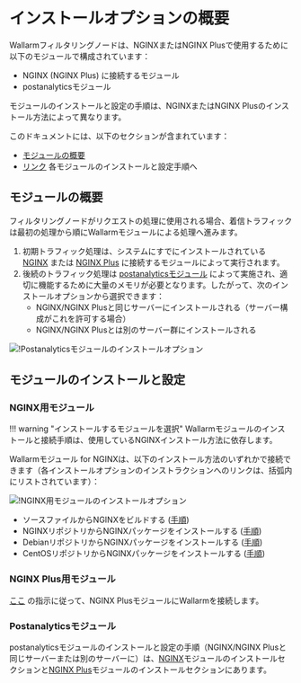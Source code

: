 # インストールオプションの概要

[img-postanalytics-options]: ../images/installation-nginx-overview/postanalytics-options.png
[img-nginx-options]: ../images/installation-nginx-overview/nginx-options.png

[anchor-mod-overview]: #modules-overview
[anchor-mod-installation]: #installing-and-configuring-the-modules
[anchor-mod-inst-nginx]: #module-for-nginx
[anchor-mod-inst-nginxplus]: #module-for-nginx-plus
[anchor-mod-inst-postanalytics]: #postanalytics-module

[link-ig-nginx]: ../installation/nginx/dynamic-module.ja.md
[link-ig-nginx-distr]: ../installation/nginx/dynamic-module-from-distr.ja.md
[link-ig-nginxplus]: ../installation/nginx-plus.ja.md

Wallarmフィルタリングノードは、NGINXまたはNGINX Plusで使用するために以下のモジュールで構成されています：
*   NGINX (NGINX Plus) に接続するモジュール
*   postanalyticsモジュール

モジュールのインストールと設定の手順は、NGINXまたはNGINX Plusのインストール方法によって異なります。

このドキュメントには、以下のセクションが含まれています：

*   [モジュールの概要][anchor-mod-overview]
*   [リンク][anchor-mod-installation] 各モジュールのインストールと設定手順へ

##  モジュールの概要

フィルタリングノードがリクエストの処理に使用される場合、着信トラフィックは最初の処理から順にWallarmモジュールによる処理へ進みます。

1.  初期トラフィック処理は、システムにすでにインストールされている [NGINX][anchor-mod-inst-nginx] または [NGINX Plus][anchor-mod-inst-nginxplus] に接続するモジュールによって実行されます。
2.  後続のトラフィック処理は [postanalyticsモジュール][anchor-mod-inst-postanalytics] によって実施され、適切に機能するために大量のメモリが必要となります。したがって、次のインストールオプションから選択できます：
    *   NGINX/NGINX Plusと同じサーバーにインストールされる（サーバー構成がこれを許可する場合）
    *   NGINX/NGINX Plusとは別のサーバー群にインストールされる

![!Postanalyticsモジュールのインストールオプション][img-postanalytics-options]

##  モジュールのインストールと設定

### NGINX用モジュール

!!! warning "インストールするモジュールを選択"
    Wallarmモジュールのインストールと接続手順は、使用しているNGINXインストール方法に依存します。

Wallarmモジュール for NGINXは、以下のインストール方法のいずれかで接続できます（各インストールオプションのインストラクションへのリンクは、括弧内にリストされています）：

![!NGINX用モジュールのインストールオプション][img-nginx-options]

*   ソースファイルからNGINXをビルドする ([手順][link-ig-nginx])
*   NGINXリポジトリからNGINXパッケージをインストールする ([手順][link-ig-nginx])
*   DebianリポジトリからNGINXパッケージをインストールする ([手順][link-ig-nginx-distr])
*   CentOSリポジトリからNGINXパッケージをインストールする ([手順][link-ig-nginx-distr])

### NGINX Plus用モジュール

[ここ][link-ig-nginxplus] の指示に従って、NGINX PlusモジュールにWallarmを接続します。

### Postanalyticsモジュール

postanalyticsモジュールのインストールと設定の手順（NGINX/NGINX Plusと同じサーバーまたは別のサーバーに）は、[NGINX][anchor-mod-inst-nginx]モジュールのインストールセクションと[NGINX Plus][anchor-mod-inst-nginxplus]モジュールのインストールセクションにあります。